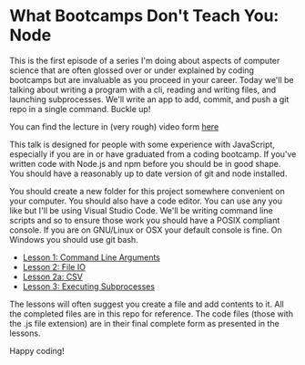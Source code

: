 # What Bootcamps Don't Teach You: Node
This is the first episode of a series I'm doing about aspects of computer science that are often glossed over or under explained by coding bootcamps but are invaluable as you proceed in your career. Today we'll be talking about writing a program with a cli, reading and writing files, and launching subprocesses. We'll write an app to add, commit, and push a git repo in a single command. Buckle up!

You can find the lecture in (very rough) video form [here](https://www.youtube.com/watch?v=DdeOqm3EV4E)

This talk is designed for people with some experience with JavaScript, especially if you are in or have graduated from a coding bootcamp. If you've written code with Node.js and npm before you should be in good shape. You should have a reasonably up to date version of git and node installed.

You should create a new folder for this project somewhere convenient on your computer. You should also have a code editor. You can use any you like but I'll be using Visual Studio Code. We'll be writing command line scripts and so to ensure those work you should have a POSIX compliant console. If you are on GNU/Linux or OSX your default console is fine. On Windows you should use git bash.

- [Lesson 1: Command Line Arguments](./_Lesson01.md)
- [Lesson 2: File IO](./_Lesson02.md)
- [Lesson 2a: CSV](./_Lesson02alt.md)
- [Lesson 3: Executing Subprocesses](./_Lesson03.md)

The lessons will often suggest you create a file and add contents to it. All the completed files are in this repo for reference. The code files (those with the .js file extension) are in their final complete form as presented in the lessons.

Happy coding!